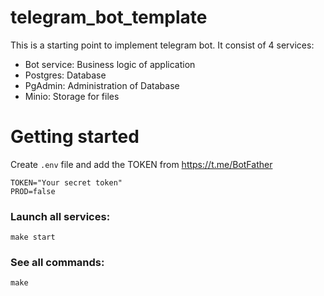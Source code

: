 # telegram_bot_template

This is a starting point to implement telegram bot.
It consist of 4 services:
- Bot service: Business logic of application
- Postgres: Database
- PgAdmin: Administration of Database
- Minio: Storage for files

# Getting started
Create `.env` file and add the TOKEN from https://t.me/BotFather
```
TOKEN="Your secret token"
PROD=false
```

### Launch all services:
```
make start
```

### See all commands:
```
make
```
